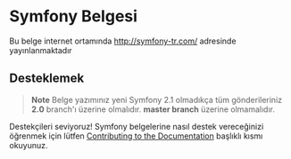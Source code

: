 Symfony Belgesi
=====================

Bu belge internet ortamında http://symfony-tr.com/  adresinde
yayınlanmaktadır

Desteklemek
------------

>**Note** 
>Belge yazımınız yeni Symfony 2.1 olmadıkça tüm gönderileriniz **2.0** branch'ı 
>üzerine olmalıdır. **master branch** üzerine olmamalıdır.


Destekçileri seviyoruz! Symfony belgelerine nasıl destek vereceğinizi 
öğrenmek için lütfen [Contributing to the Documentation](http://symfony.com/doc/current/contributing/documentation/overview.html) 
başlıklı kısmı okuyunuz.
